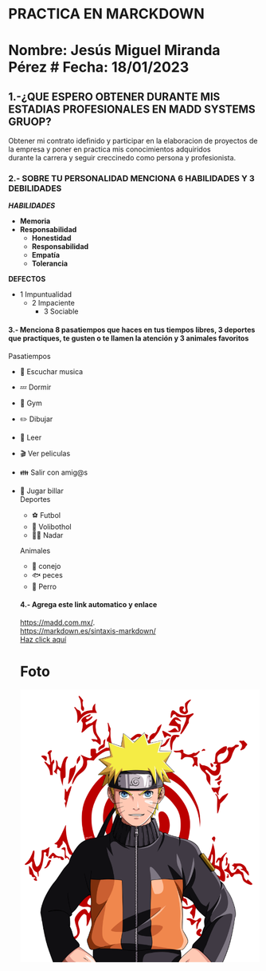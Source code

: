 
# PRACTICA EN MARCKDOWN
# Nombre: Jesús Miguel Miranda Pérez                                                    # Fecha: 18/01/2023  


## 1.-¿QUE ESPERO OBTENER DURANTE MIS ESTADIAS PROFESIONALES EN MADD SYSTEMS GRUOP?

Obtener mi contrato idefinido y participar en la elaboracion de proyectos de la empresa y poner en practica mis conocimientos adquiridos  
durante la carrera y seguir creccinedo como persona y profesionista.

### 2.- SOBRE TU PERSONALIDAD MENCIONA 6 HABILIDADES Y 3 DEBILIDADES 
***HABILIDADES***
- **Memoria**
- **Responsabilidad**
     - **Honestidad**
     - **Responsabilidad**
     - **Empatía**
     - **Tolerancia**   
 
**DEFECTOS**
   - 1 Impuntualidad
      - 2 Impaciente
        - 3 Sociable
  
#### 3.- Menciona 8 pasatiempos que haces en tus tiempos libres, 3 deportes que practiques, te gusten o te llamen la atención y 3 animales favoritos  

Pasatiempos
- :musical_note: Escuchar musica 
- :zzz: Dormir
- 💪 Gym
- :pencil2: Dibujar
- :book: Leer
- :clapper: Ver peliculas
- 👪 Salir con amig@s
- :8ball: Jugar billar  
Deportes 
     - ⚽ Futbol
     - 🏐 Volibothol
     - 🏊‍♂️ Nadar  
     
     Animales
   - 🐰 conejo
   - 🐟 peces
   - 🐶 Perro
  #### 4.- Agrega este link automatico y enlace
  <https://madd.com.mx/>.  
  <https://markdown.es/sintaxis-markdown/>  
  [Haz click aquí](https://gpscontrol.com.mx/videovigilancia-movil/)
  
  # Foto
  
  ![Naruto](imagen/naruto.png "Konoha 🥉 🔢")
  
  
  
  
